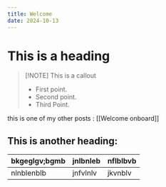 ```yaml
---
title: Welcome
date: 2024-10-13
---
```



# This is a heading


> [!NOTE] This is a callout
> - First point.
> - Second point.
> - Third Point.

this is one of my other posts : [[Welcome onboard]]

## This is another heading:


| bkgeglgv;bgmb | jnlbnleb | nflblbvb |
| ------------- | -------- | -------- |
| nlnblenblb    | jnfvlnlv | jkvnblv  |
